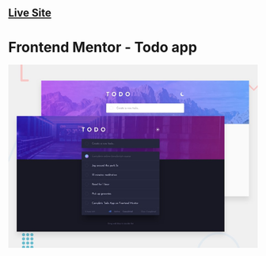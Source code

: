 ## [Live Site](https://todoappfrontendmentor.netlify.app)

# Frontend Mentor - Todo app

![Design preview for the Todo app coding challenge](./design/desktop-preview.jpg)

